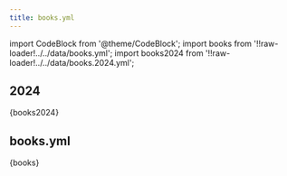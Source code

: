 ```yaml
---
title: books.yml
---
```

import CodeBlock from '@theme/CodeBlock';
import books from '!!raw-loader!../../data/books.yml';
import books2024 from '!!raw-loader!../../data/books.2024.yml';


## 2024

<CodeBlock language="yaml">{books2024}</CodeBlock>



## books.yml

<CodeBlock language="yaml">{books}</CodeBlock>



